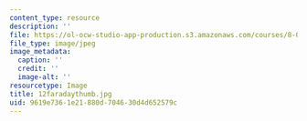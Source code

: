 ```yaml
---
content_type: resource
description: ''
file: https://ol-ocw-studio-app-production.s3.amazonaws.com/courses/8-02t-electricity-and-magnetism-spring-2005/9619e7361e21880d704630d4d652579c_12faradaythumb.jpg
file_type: image/jpeg
image_metadata:
  caption: ''
  credit: ''
  image-alt: ''
resourcetype: Image
title: 12faradaythumb.jpg
uid: 9619e736-1e21-880d-7046-30d4d652579c
---
```

